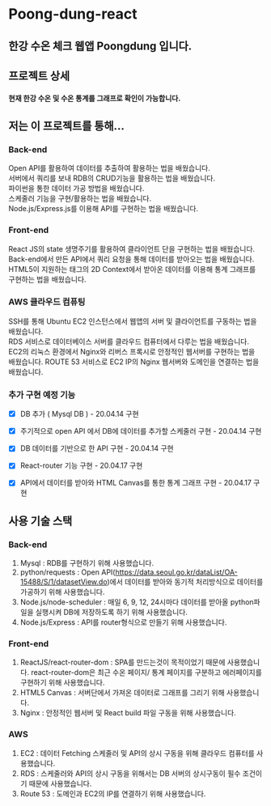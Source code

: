# Poong-dung-react   
   
   
## 한강 수온 체크 웹앱 Poongdung 입니다.   
    
## 프로젝트 상세   
#### 현재 한강 수온 및 수온 통계를 그래프로 확인이 가능합니다.   
   
   
## 저는 이 프로젝트를 통해...   
   
  ### Back-end   
Open API를 활용하여 데이터를 추출하여 활용하는 법을 배웠습니다.   
서버에서 쿼리를 보내 RDB의 CRUD기능을 활용하는 법을 배웠습니다.   
파이썬을 통한 데이터 가공 방법을 배웠습니다.   
스케줄러 기능을 구현/활용하는 법을 배웠습니다.   
Node.js/Express.js를 이용해 API를 구현하는 법을 배웠습니다.   
   
  ### Front-end   
React JS의 state 생명주기를 활용하여 클라이언트 단을 구현하는 법을 배웠습니다.   
Back-end에서 만든 API에서 쿼리 요청을 통해 데이터를 받아오는 법을 배웠습니다.   
HTML5이 지원하는 <canvas>태그의 2D Context에서 받아온 데이터를 이용해 통계 그래프를 구현하는 법을 배웠습니다.     
   
### AWS 클라우드 컴퓨팅   
   
SSH를 통해 Ubuntu EC2 인스턴스에서 웹앱의 서버 및 클라이언트를 구동하는 법을 배웠습니다.   
RDS 서비스로 데이터베이스 서버를 클라우드 컴퓨터에서 다루는 법을 배웠습니다.   
EC2의 리눅스 환경에서 Nginx와 리버스 프록시로 안정적인 웹서버를 구현하는 법을 배웠습니다.
ROUTE 53 서비스로 EC2 IP의 Nginx 웹서버와 도메인을 연결하는 법을 배웠습니다.   
   
### 추가 구현 예정 기능   
   
- [x] DB 추가 ( Mysql DB ) - 20.04.14 구현   
- [x] 주기적으로 open API 에서 DB에 데이터를 추가할 스케줄러 구현  - 20.04.14 구현   
- [x] DB 데이터를 기반으로 한 API 구현  - 20.04.14 구현   
- [x] React-router 기능 구현 - 20.04.17 구현   
- [x] API에서 데이터를 받아와 HTML Canvas를 통한 통계 그래프 구현  - 20.04.17 구현   
   
   
## 사용 기술 스택   
   
### Back-end   
1. Mysql : RDB를 구현하기 위해 사용했습니다.   
2. python/requests : Open API(https://data.seoul.go.kr/dataList/OA-15488/S/1/datasetView.do)에서 데이터를 받아와 동기적 처리방식으로 데이터를 가공하기 위해 사용했습니다.   
3. Node.js/node-scheduler : 매일 6, 9, 12, 24시마다 데이터를 받아올 python파일을 실행시켜 DB에 저장하도록 하기 위해 사용했습니다.   
4. Node.js/Express : API를 router형식으로 만들기 위해 사용했습니다.   
   
### Front-end   
1. ReactJS/react-router-dom : SPA를 만드는것이 목적이었기 때문에 사용했습니다. react-router-dom은 최근 수온 페이지/ 통계 페이지를 구분하고 에러페이지를 구현하기 위해 사용했습니다.
2. HTML5 Canvas : 서버단에서 가져온 데이터로 그래프를 그리기 위해 사용했습니다.
3. Nginx : 안정적인 웹서버 및 React build 파일 구동을 위해 사용했습니다.
   
### AWS
1. EC2 : 데이터 Fetching 스케줄러 및 API의 상시 구동을 위해 클라우드 컴퓨터를 사용했습니다.   
2. RDS : 스케줄러와 API의 상시 구동을 위해서는 DB 서버의 상시구동이 필수 조건이기 때문에 사용했습니다.   
3. Route 53 : 도메인과 EC2의 IP를 연결하기 위해 사용했습니다.